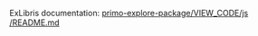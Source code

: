 ExLibris documentation: [primo\-explore\-package/VIEW\_CODE/js /README\.md](https://github.com/ExLibrisGroup/primo-explore-package/blob/1b43a8fff46f3fec58bf4ea36bb4ec658e5a3d93/VIEW_CODE/js/README.md)
